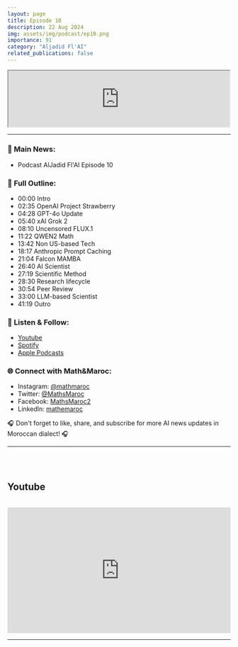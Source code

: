 ```yaml
---
layout: page
title: Episode 10
description: 22 Aug 2024
img: assets/img/podcast/ep10.png
importance: 91
category: "Aljadid Fl'AI"
related_publications: false
---
```


<div style="display: flex; justify-content: center;">
    <iframe src="https://podcasters.spotify.com/pod/show/mathandmaroc/embed/episodes/Episode-10-e2ng1od/a-abg8n9l"
            style="aspect-ratio: 310 / 79; width: 100% !important;"></iframe>
</div>

<hr>

<h3>🌟 Main News:</h3>
<ul>
    <li> Podcast AlJadid Fl'AI Episode 10 </li>
</ul>

<h3>📜 Full Outline:</h3>
<ul>
<li>00:00 Intro</li>
<li>02:35 OpenAI Project Strawberry</li>
<li>04:28 GPT-4o Update</li>
<li>05:40 xAI Grok 2</li>
<li>08:10 Uncensored FLUX.1</li>
<li>11:22 QWEN2 Math</li>
<li>13:42 Non US-based Tech</li>
<li>18:17 Anthropic Prompt Caching</li>
<li>21:04 Falcon MAMBA</li>
<li>26:40 AI Scientist</li>
<li>27:19 Scientific Method</li>
<li>28:30 Research lifecycle</li>
<li>30:54 Peer Review</li>
<li>33:00 LLM-based Scientist</li>
<li>41:19 Outro</li>
</ul>

<h3>🔗 Listen & Follow:</h3>
<ul>
    <li><a href="https://www.youtube.com/watch?v=YTx_YBOHHoY&list=PLG573uUBOvv68e2bSlDIN66T9fSbxyMdz">Youtube</a></li>
    <li><a href="https://open.spotify.com/show/1tWmYjfazgjont9JuqJm74">Spotify</a></li>
    <li><a href="https://podcasts.apple.com/fr/podcast/aljadid-f-lai/id1739684351">Apple Podcasts</a></li>
</ul>

<h3>🌐 Connect with Math&Maroc:</h3>
<ul>
    <li>Instagram: <a href="https://www.instagram.com/mathmaroc/?hl=en">@mathmaroc</a></li>
    <li>Twitter: <a href="https://x.com/MathsMaroc">@MathsMaroc</a></li>
    <li>Facebook: <a href="https://facebook.com/MathsMaroc2">MathsMaroc2</a></li>
    <li>LinkedIn: <a href="https://linkedin.com/company/mathemaroc">mathemaroc</a></li>
</ul>

<p>🎧 Don't forget to like, share, and subscribe for more AI news updates in Moroccan dialect! 🎧</p>

<hr>

<br><br>

<h2>Youtube</h2>

<br>

<div style="display: flex; justify-content: center;">
    <iframe src="https://www.youtube.com/embed/_L4_jzIlKEw?si=7AJE8d2znx_Nee58" title="YouTube video player" frameborder="0" allow="accelerometer; autoplay; clipboard-write; encrypted-media; gyroscope; picture-in-picture; web-share" referrerpolicy="strict-origin-when-cross-origin" allowfullscreen style="aspect-ratio: 16 / 9; width: 100% !important;"></iframe>
</div>

<hr>

<br><br>


